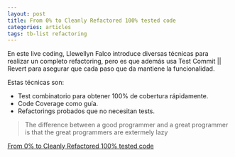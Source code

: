 ```yaml
---
layout: post
title: From 0% to Cleanly Refactored 100% tested code
categories: articles
tags: tb-list refactoring
---
```


En este live coding, Llewellyn Falco introduce diversas técnicas para realizar un completo refactoring, pero es que
además usa Test Commit || Revert para asegurar que cada paso que da mantiene la funcionalidad.

Estas técnicas son:

* Test combinatorio para obtener 100% de cobertura rápidamente.
* Code Coverage como guía.
* Refactorings probados que no necesitan tests.

> The difference between a good programmer and a great programmer is that the great programmers are extermely lazy

[From 0% to Cleanly Refactored 100% tested code](https://youtu.be/wp6oSVDdbXQ?si=z3nT57z7PIrvfFT7)

